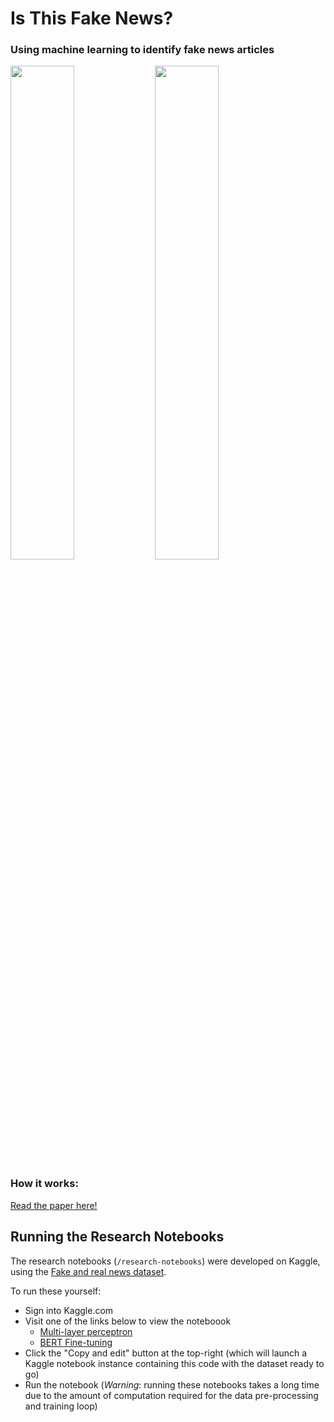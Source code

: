 # Is This Fake News? 
### Using machine learning to identify fake news articles

<p float="left">
  <img src="https://github.com/malwaredllc/is-this-fake-news/blob/main/static/images/real-prediction.png?raw=true.png" width="45%" />
  <img src="https://github.com/malwaredllc/is-this-fake-news/blob/main/static/images/fake-prediction.png?raw=true" width="45%" />
</p>

### How it works:

[Read the paper here!](https://github.com/malwaredllc/is-this-fake-news/blob/main/Final_Report.pdf)

## Running the Research Notebooks

The research notebooks (`/research-notebooks`) were developed on Kaggle, using the [Fake and real news dataset](https://www.kaggle.com/clmentbisaillon/fake-and-real-news-dataset/code). 

To run these yourself:

- Sign into Kaggle.com
- Visit one of the links below to view the noteboook
    - [Multi-layer perceptron](https://www.kaggle.com/danielvegamyhre/fake-vs-real-news)
    - [BERT Fine-tuning](https://www.kaggle.com/danielvegamyhre/classifying-fake-news-with-bert)
- Click the "Copy and edit" button at the top-right (which will launch a Kaggle notebook instance containing this code with the dataset ready to go)
- Run the notebook (*Warning*: running these notebooks takes a long time due to the amount of computation required for the data pre-processing and training loop)

